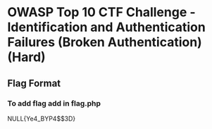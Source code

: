 # OWASP Top 10 CTF Challenge - Identification and Authentication Failures (Broken Authentication) (Hard)


## Flag Format
### To add flag add in flag.php
NULL{Ye4_BYP4$$3D}
